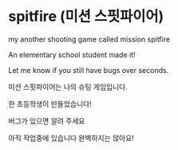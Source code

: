 # spitfire  (미션 스핏파이어)
my another shooting game called mission spitfire

An elementary school student made it!

Let me know if you still have bugs over seconds.

미션 스핏파이어는 나의 슈팅 게임입니다.

한 초등학생이 만들었습니다!

버그가 있으면 알려 주세요


아직 작업중에 있습니다 완벽하지는 않아요!

